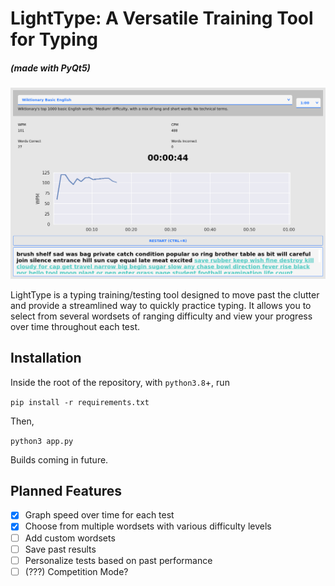 # **LightType: A Versatile Training Tool for Typing**
##### (made with PyQt5)

![Demo screenshot of LightType](/assets/LT-demo.png)

LightType is a typing training/testing tool designed to move past the clutter and provide a streamlined way to quickly 
practice typing. It allows you to select from several wordsets of ranging difficulty and view your progress over time
throughout each test.

## Installation
Inside the root of the repository, with `python3.8`+, run

```pip install -r requirements.txt```

Then,

```python3 app.py```

Builds coming in future.

## Planned Features
- [x] Graph speed over time for each test
- [x] Choose from multiple wordsets with various difficulty levels
- [ ] Add custom wordsets
- [ ] Save past results
- [ ] Personalize tests based on past performance
- [ ] (???) Competition Mode?
